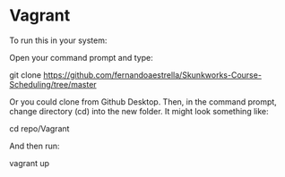 # Vagrant
To run this in your system:

Open your command prompt and type:

git clone https://github.com/fernandoaestrella/Skunkworks-Course-Scheduling/tree/master

Or you could clone from Github Desktop.
Then, in the command prompt, change directory (cd) into the new folder. It might look something like:

cd repo/Vagrant

And then run:

vagrant up

